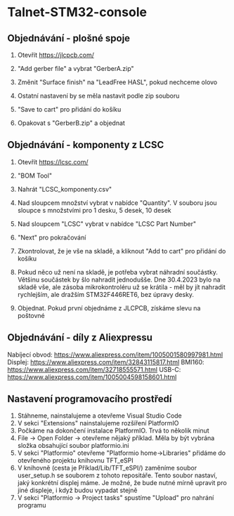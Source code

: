 # Talnet-STM32-console
## Objednávání - plošné spoje
1. Otevřít https://jlcpcb.com/
2. "Add gerber file" a vybrat "GerberA.zip"
3. Změnit "Surface finish" na "LeadFree HASL", pokud nechceme olovo
4. Ostatní nastavení by se měla nastavit podle zip souboru
5. "Save to cart" pro přidání do košíku

6. Opakovat s "GerberB.zip" a objednat

## Objednávání - komponenty z LCSC
1. Otevřít https://lcsc.com/
2. "BOM Tool"
3. Nahrát "LCSC_komponenty.csv"
4. Nad sloupcem množství vybrat v nabídce "Quantity". V souboru jsou sloupce s množstvími pro 1 desku, 5 desek, 10 desek
5. Nad sloupcem "LCSC" vybrat v nabídce "LCSC Part Number"
6. "Next" pro pokračování
7. Zkontrolovat, že je vše na skladě, a kliknout "Add to cart" pro přidání do košíku

8. Pokud něco už není na skladě, je potřeba vybrat náhradní součástky. Většinu součástek by šlo nahradit jednodušše. Dne 30.4.2023 bylo na skladě vše, ale zásoba mikrokontroléru už se krátila - měl by jít nahradit rychlejším, ale dražším STM32F446RET6, bez úpravy desky.
9. Objednat. Pokud první objednáme z JLCPCB, získáme slevu na poštovné

## Objednávání - díly z Aliexpressu
Nabíjecí obvod: https://www.aliexpress.com/item/1005001580997981.html
Displej: https://www.aliexpress.com/item/32843115817.html
BMI160: https://www.aliexpress.com/item/32718555571.html
USB-C: https://www.aliexpress.com/item/1005004598158601.html

## Nastavení programovacího prostředí
1. Stáhneme, nainstalujeme a otevřeme Visual Studio Code
2. V sekci "Extensions" nainstalujeme rozšíření PlatformIO
3. Počkáme na dokončení instalace PlatformIO. Trvá to několik minut
4. File -> Open Folder -> otevřeme nějaký příklad. Měla by být vybrána složka obsahující soubor platformio.ini
5. V sekci "Platformio" otevřeme "Platformio home->Libraries" přidáme do otevřeného projektu knihovnu TFT_eSPI
6. V knihovně (cesta je Příklad/Lib/TFT_eSPI/) zaměníme soubor user_setup.h se souborem z tohoto repositáře. Tento soubor nastaví, jaký konkrétní displej máme. Je možné, že bude nutné mírně upravit pro jiné displeje, i když budou vypadat stejně
7. V sekci "Platformio -> Project tasks" spustíme "Upload" pro nahrání programu
